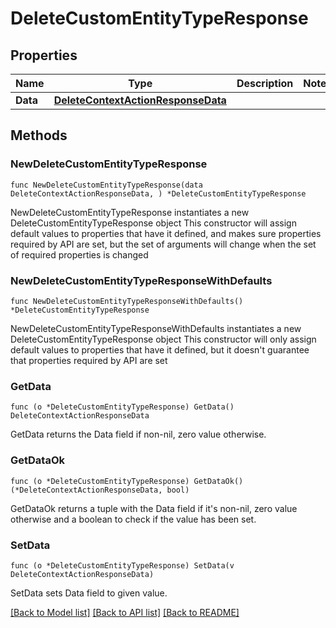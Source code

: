 # DeleteCustomEntityTypeResponse

## Properties

Name | Type | Description | Notes
------------ | ------------- | ------------- | -------------
**Data** | [**DeleteContextActionResponseData**](DeleteContextActionResponseData.md) |  | 

## Methods

### NewDeleteCustomEntityTypeResponse

`func NewDeleteCustomEntityTypeResponse(data DeleteContextActionResponseData, ) *DeleteCustomEntityTypeResponse`

NewDeleteCustomEntityTypeResponse instantiates a new DeleteCustomEntityTypeResponse object
This constructor will assign default values to properties that have it defined,
and makes sure properties required by API are set, but the set of arguments
will change when the set of required properties is changed

### NewDeleteCustomEntityTypeResponseWithDefaults

`func NewDeleteCustomEntityTypeResponseWithDefaults() *DeleteCustomEntityTypeResponse`

NewDeleteCustomEntityTypeResponseWithDefaults instantiates a new DeleteCustomEntityTypeResponse object
This constructor will only assign default values to properties that have it defined,
but it doesn't guarantee that properties required by API are set

### GetData

`func (o *DeleteCustomEntityTypeResponse) GetData() DeleteContextActionResponseData`

GetData returns the Data field if non-nil, zero value otherwise.

### GetDataOk

`func (o *DeleteCustomEntityTypeResponse) GetDataOk() (*DeleteContextActionResponseData, bool)`

GetDataOk returns a tuple with the Data field if it's non-nil, zero value otherwise
and a boolean to check if the value has been set.

### SetData

`func (o *DeleteCustomEntityTypeResponse) SetData(v DeleteContextActionResponseData)`

SetData sets Data field to given value.



[[Back to Model list]](../README.md#documentation-for-models) [[Back to API list]](../README.md#documentation-for-api-endpoints) [[Back to README]](../README.md)


